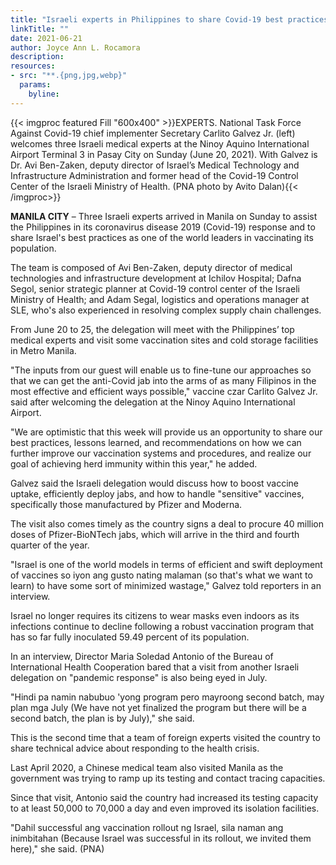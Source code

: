 ```yaml
---
title: "Israeli experts in Philippines to share Covid-19 best practices"
linkTitle: ""
date: 2021-06-21
author: Joyce Ann L. Rocamora
description:
resources:
- src: "**.{png,jpg,webp}"
  params:
    byline: 
---
```

{{< imgproc featured Fill "600x400" >}}EXPERTS. National Task Force Against Covid-19 chief implementer Secretary Carlito Galvez Jr. (left) welcomes three Israeli medical experts at the Ninoy Aquino International Airport Terminal 3 in Pasay City on Sunday (June 20, 2021). With Galvez is Dr. Avi Ben-Zaken, deputy director of Israel’s Medical Technology and Infrastructure Administration and former head of the Covid-19 Control Center of the Israeli Ministry of Health. (PNA photo by Avito Dalan){{< /imgproc>}}

**MANILA CITY** –  Three Israeli experts arrived in Manila on Sunday to assist the Philippines in its coronavirus disease 2019 (Covid-19) response and to share Israel's best practices as one of the world leaders in vaccinating its population.

The team is composed of Avi Ben-Zaken, deputy director of medical technologies and infrastructure development at Ichilov Hospital; Dafna Segol, senior strategic planner at Covid-19 control center of the Israeli Ministry of Health; and Adam Segal, logistics and operations manager at SLE, who's also experienced in resolving complex supply chain challenges.

From June 20 to 25, the delegation will meet with the Philippines’ top medical experts and visit some vaccination sites and cold storage facilities in Metro Manila.

"The inputs from our guest will enable us to fine-tune our approaches so that we can get the anti-Covid jab into the arms of as many Filipinos in the most effective and efficient ways possible," vaccine czar Carlito Galvez Jr. said after welcoming the delegation at the Ninoy Aquino International Airport.

"We are optimistic that this week will provide us an opportunity to share our best practices, lessons learned, and recommendations on how we can further improve our vaccination systems and procedures, and realize our goal of achieving herd immunity within this year," he added.

Galvez said the Israeli delegation would discuss how to boost vaccine uptake, efficiently deploy jabs, and how to handle "sensitive" vaccines, specifically those manufactured by Pfizer and Moderna.

The visit also comes timely as the country signs a deal to procure 40 million doses of Pfizer-BioNTech jabs, which will arrive in the third and fourth quarter of the year.

"Israel is one of the world models in terms of efficient and swift deployment of vaccines so iyon ang gusto nating malaman (so that's what we want to learn) to have some sort of minimized wastage," Galvez told reporters in an interview.

Israel no longer requires its citizens to wear masks even indoors as its infections continue to decline following a robust vaccination program that has so far fully inoculated 59.49 percent of its population.

In an interview, Director Maria Soledad Antonio of the Bureau of International Health Cooperation bared that a visit from another Israeli delegation on "pandemic response" is also being eyed in July.

"Hindi pa namin nabubuo 'yong program pero mayroong second batch, may plan mga July (We have not yet finalized the program but there will be a second batch, the plan is by July)," she said.

This is the second time that a team of foreign experts visited the country to share technical advice about responding to the health crisis.

Last April 2020, a Chinese medical team also visited Manila as the government was trying to ramp up its testing and contact tracing capacities.

Since that visit, Antonio said the country had increased its testing capacity to at least 50,000 to 70,000 a day and even improved its isolation facilities.

"Dahil successful ang vaccination rollout ng Israel, sila naman ang inimbitahan (Because Israel was successful in its rollout, we invited them here)," she said. (PNA)